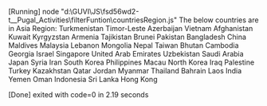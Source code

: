 [Running] node "d:\GUVI\JS\fsd56wd2-t__Pugal_Activities\filterFuntion\countriesRegion.js"
The below countries are in Asia Region:
Turkmenistan
Timor-Leste
Azerbaijan
Vietnam
Afghanistan
Kuwait
Kyrgyzstan
Armenia
Tajikistan
Brunei
Pakistan
Bangladesh
China
Maldives
Malaysia
Lebanon
Mongolia
Nepal
Taiwan
Bhutan
Cambodia
Georgia
Israel
Singapore
United Arab Emirates
Uzbekistan
Saudi Arabia
Japan
Syria
Iran
South Korea
Philippines
Macau
North Korea
Iraq
Palestine
Turkey
Kazakhstan
Qatar
Jordan
Myanmar
Thailand
Bahrain
Laos
India
Yemen
Oman
Indonesia
Sri Lanka
Hong Kong

[Done] exited with code=0 in 2.19 seconds